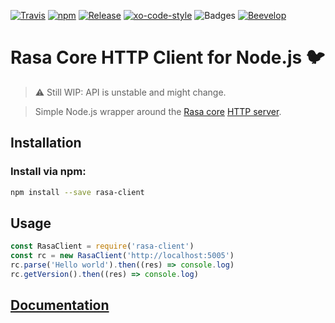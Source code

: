 [![Travis](https://shields.beevelop.com/travis/beevelop/rasa-client.svg?style=flat-square)](https://travis-ci.org/beevelop/rasa-client)
[![npm](https://shields.beevelop.com/npm/v/rasa-client.svg?style=flat-square)](https://www.npmjs.com/package/rasa-client)
[![Release](https://shields.beevelop.com/github/release/beevelop/rasa-client.svg?style=flat-square)](https://github.com/beevelop/rasa-client/releases)
[![xo-code-style](https://img.shields.io/badge/code_style-XO-5ed9c7.svg?style=flat-square)](https://github.com/xojs/xo)
![Badges](https://shields.beevelop.com/badge/badges-5-brightgreen.svg?style=flat-square)
[![Beevelop](https://links.beevelop.com/honey-badge)](https://beevelop.com)

# Rasa Core HTTP Client for Node.js :bird:

> :warning: Still WIP: API is unstable and might change.

> Simple Node.js wrapper around the [Rasa core](https://core.rasa.ai/) [HTTP server](https://core.rasa.ai/http.html).

## Installation

### Install via npm:
```bash
npm install --save rasa-client
```

## Usage
```js
const RasaClient = require('rasa-client')
const rc = new RasaClient('http://localhost:5005')
rc.parse('Hello world').then((res) => console.log)
rc.getVersion().then((res) => console.log)
```

## [Documentation](https://beevelop.github.io/rasa-client/)